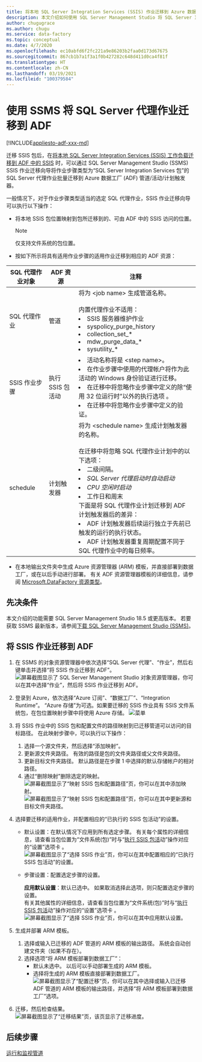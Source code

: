 ```yaml
---
title: 将本地 SQL Server Integration Services (SSIS) 作业迁移到 Azure 数据工厂
description: 本文介绍如何使用 SQL Server Management Studio 将 SQL Server Integration Services (SSIS) 作业迁移到 Azure 数据工厂管道/活动/触发器。
author: chugugrace
ms.author: chugu
ms.service: data-factory
ms.topic: conceptual
ms.date: 4/7/2020
ms.openlocfilehash: ec10abfd6f2fc221a9e86203b2faa0d173d67675
ms.sourcegitcommit: 867cb1b7a1f3a1f0b427282c648d411d0ca4f81f
ms.translationtype: HT
ms.contentlocale: zh-CN
ms.lasthandoff: 03/19/2021
ms.locfileid: "100379584"
---
```

# <a name="migrate-sql-server-agent-jobs-to-adf-with-ssms"></a>使用 SSMS 将 SQL Server 代理作业迁移到 ADF

[!INCLUDE[appliesto-adf-xxx-md](includes/appliesto-adf-xxx-md.md)]

迁移 SSIS 包后，在[将本地 SQL Server Integration Services (SSIS) 工作负载迁移到 ADF 中的 SSIS](scenario-ssis-migration-overview.md) 时，可以通过 SQL Server Management Studio (SSMS) SSIS 作业迁移向导将作业步骤类型为“SQL Server Integration Services 包”的 SQL Server 代理作业批量迁移到 Azure 数据工厂 (ADF) 管道/活动/计划触发器。

一般情况下，对于作业步骤类型适当的选定 SQL 代理作业，SSIS 作业迁移向导可以执行以下操作：

- 将本地 SSIS 包位置映射到包所迁移到的、可由 ADF 中的 SSIS 访问的位置。
    > [!NOTE]
    > 仅支持文件系统的包位置。
- 按如下所示将具有适用作业步骤的适用作业迁移到相应的 ADF 资源：

|SQL 代理作业对象  |ADF 资源  |注释|
|---------|---------|---------|
|SQL 代理作业|管道     |将为 \<job name> 生成管道名称。 <br> <br> 内置代理作业不适用： <li> SSIS 服务器维护作业 <li> syspolicy_purge_history <li> collection_set_* <li> mdw_purge_data_* <li> sysutility_*|
|SSIS 作业步骤|执行 SSIS 包活动|<li> 活动名称将是 \<step name>。 <li> 在作业步骤中使用的代理帐户将作为此活动的 Windows 身份验证进行迁移。 <li> 在迁移中将忽略作业步骤中定义的除“使用 32 位运行时”以外的执行选项 。 <li> 在迁移中将忽略作业步骤中定义的验证。|
|schedule      |计划触发器        |将为 \<schedule name> 生成计划触发器的名称。 <br> <br> 在迁移中将忽略 SQL 代理作业计划中的以下选项： <li> 二级间隔。 <li> *SQL Server 代理启动时自动启动* <li> *CPU 空闲时启动* <li> 工作日和周末  <time zone> <br> 下面是将 SQL 代理作业计划迁移到 ADF 计划触发器后的差异： <li> ADF 计划触发器后续运行独立于先前已触发的运行的执行状态。 <li> ADF 计划触发器重复周期配置不同于 SQL 代理作业中的每日频率。|

- 在本地输出文件夹中生成 Azure 资源管理器 (ARM) 模板，并直接部署到数据工厂，或在以后手动进行部署。 有关 ADF 资源管理器模板的详细信息，请参阅 [Microsoft.DataFactory 资源类型](/azure/templates/microsoft.datafactory/allversions)。

## <a name="prerequisites"></a>先决条件

本文介绍的功能需要 SQL Server Management Studio 18.5 或更高版本。 若要获取 SSMS 最新版本，请参阅[下载 SQL Server Management Studio (SSMS)](/sql/ssms/download-sql-server-management-studio-ssms)。

## <a name="migrate-ssis-jobs-to-adf"></a>将 SSIS 作业迁移到 ADF

1. 在 SSMS 的对象资源管理器中依次选择“SQL Server 代理”、“作业”，然后右键单击并选择“将 SSIS 作业迁移到 ADF”。
![屏幕截图显示了 SQL Server Management Studio 对象资源管理器，你可以在其中选择“作业”，然后将 SSIS 作业迁移到 ADF。](media/how-to-migrate-ssis-job-ssms/menu.png)

1. 登录到 Azure，依次选择“Azure 订阅”、“数据工厂”、“Integration Runtime”。 “Azure 存储”为可选。如果要迁移的 SSIS 作业具有 SSIS 文件系统包，在包位置映射步骤中将使用 Azure 存储。
![菜单](media/how-to-migrate-ssis-job-ssms/step1.png)

1. 将 SSIS 作业中的 SSIS 包和配置文件的路径映射到已迁移管道可以访问的目标路径。 在此映射步骤中，可以执行以下操作：

    1. 选择一个源文件夹，然后选择“添加映射”。
    1. 更新源文件夹路径。 有效的路径是包的文件夹路径或父文件夹路径。
    1. 更新目标文件夹路径。 默认路径是在步骤 1 中选择的默认存储帐户的相对路径。
    1. 通过“删除映射”删除选定的映射。
![屏幕截图显示了“映射 SSIS 包和配置路径”页，你可以在其中添加映射。](media/how-to-migrate-ssis-job-ssms/step2.png)
![屏幕截图显示了“映射 SSIS 包和配置路径”页，你可以在其中更新源和目标文件夹路径。](media/how-to-migrate-ssis-job-ssms/step2-1.png)

1. 选择要迁移的适用作业，并配置相应的“已执行的 SSIS 包活动”的设置。

    - 默认设置：在默认情况下应用到所有选定步骤。 有关每个属性的详细信息，请查看当包位置为“文件系统(包)”时与“[执行 SSIS 包活](how-to-invoke-ssis-package-ssis-activity.md)动”操作对应的“设置”选项卡 。
    ![屏幕截图显示了“选择 SSIS 作业”页，你可以在其中配置相应的“已执行 SSIS 包活动”的设置。](media/how-to-migrate-ssis-job-ssms/step3-1.png)
    - 步骤设置：配置选定步骤的设置。
        
        **应用默认设置**：默认已选中。 如果取消选择此选项，则只配置选定步骤的设置。  
        有关其他属性的详细信息，请查看当包位置为“文件系统(包)”时与“[执行 SSIS 包活](how-to-invoke-ssis-package-ssis-activity.md)动”操作对应的“设置”选项卡 。
    ![屏幕截图显示了“选择 SSIS 作业”页，你可以在其中应用默认设置。](media/how-to-migrate-ssis-job-ssms/step3-2.png)

1. 生成并部署 ARM 模板。
    1. 选择或输入已迁移的 ADF 管道的 ARM 模板的输出路径。 系统会自动创建文件夹（如果不存在）。
    2. 选择选项“将 ARM 模板部署到数据工厂”：
        - 默认未选中。 以后可以手动部署生成的 ARM 模板。
        - 选择将生成的 ARM 模板直接部署到数据工厂。
    ![屏幕截图显示了“配置迁移”页，你可以在其中选择或输入已迁移 ADF 管道的 ARM 模板的输出路径，并选择“将 ARM 模板部署到数据工厂”选项。](media/how-to-migrate-ssis-job-ssms/step4.png)

1. 迁移，然后检查结果。
![屏幕截图显示了“迁移结果”页，该页显示了迁移进度。](media/how-to-migrate-ssis-job-ssms/step5.png)

## <a name="next-steps"></a>后续步骤

[运行和监视管道](how-to-invoke-ssis-package-ssis-activity.md)